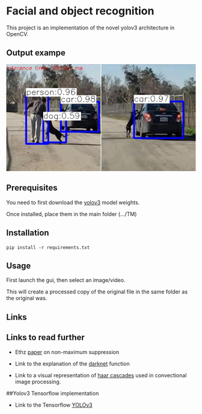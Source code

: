 # Facial and object recognition

This project is an implementation of the novel yolov3 architecture in OpenCV.

## Output exampe

![output image](https://github.com/StefanPetersTM/TM/blob/master/img/person-dog-car_yolo_out_py.jpg)

## Prerequisites

You need to first download the [yolov3](https://1drv.ms/u/s!Annk_cU7EjkpgQMm81Rj9HKkUZGz) model weights.

Once installed, place them in the main folder (.../TM)
 
## Installation

```
pip install -r requirements.txt
```

## Usage

First launch the gui, then select an image/video.

This will create a processed copy of the original file in the same folder as the original was.

## Links




## Links to read further

- Ethz [paper](https://www.vision.ee.ethz.ch/publications/papers/proceedings/eth_biwi_01126.pdf) on non-maximum suppression

- Link to the explanation of the [darknet](https://docs.opencv.org/master/d6/d0f/group__dnn.html#gafde362956af949cce087f3f25c6aff0d) function

- Link to a visual representation of [haar cascades](https://www.youtube.com/watch?v=hPCTwxF0qf4) used in convectional image processing.

##Yolov3 Tensorflow implementation
- Link to the Tensorflow [YOLOv3](https://github.com/YunYang1994/tensorflow-yolov3)

